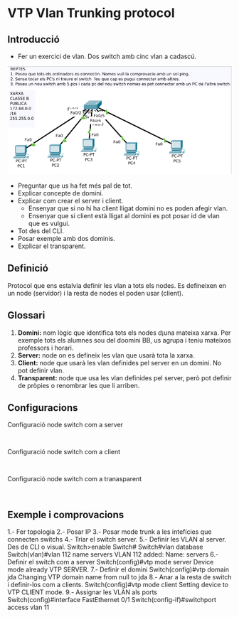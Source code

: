 # VTP Vlan Trunking protocol

## Introducció
- Fer un exercici de vlan. Dos switch amb cinc vlan a cadascú.

![Introducció a VTP](https://github.com/sergiperez/smxm5/blob/master/Captura%20de%20pantalla%20de%202019-03-28%2009-28-29.png)

- Preguntar que us ha fet més pal de tot.
- Explicar concepte de domini.
- Explicar com crear el server i client.
  - Ensenyar que si no hi ha client lligat domini no es poden afegir vlan.
  - Ensenyar que si client està lligat al domini es pot posar id de vlan que es vulgui.
- Tot des del CLI.
- Posar exemple amb dos dominis.
- Explicar el transparent.


## Definició
Protocol que ens estalvia definir les vlan a tots els nodes.
Es defineixen en un node (servidor) i la resta de nodes el poden usar (client).

## Glossari
1. **Domini:** nom lògic que identifica tots els nodes d¡una mateixa xarxa. Per exemple tots els alumnes sou del doomini BB, us agrupa i teniu mateixos professors i horari.
2. **Server:** node on es defineix les vlan que usarà tota la xarxa.
3. **Client:** node que usarà les vlan definides pel server en un domini. No pot definir vlan.
4. **Transparent:** node que usa les vlan definides pel server, però pot definir de pròpies o renombrar les que li arriben.

## Configuracions
Configuració node switch com a server
```
 
```
Configuració node switch com a client
```
 
```
Configuració node switch com a tranasparent
```
 
```
## Exemple i comprovacions


1.- Fer topologia
2.- Posar IP
3.- Posar mode trunk a les intefícies que connecten 
switchs
4.- Triar el switch server.
5.- Definir les VLAN al server. Des de CLI o visual.
Switch>enable
Switch#
Switch#vlan database
Switch(vlan)#vlan 112 name servers
VLAN 112 added:
    Name: servers
6.- Definir el switch com a server
Switch(config)#vtp mode server
Device mode already VTP SERVER.
7.- Definir el domini
Switch(config)#vtp domain jda
Changing VTP domain name from null to jda
8.- Anar a la resta de switch i definir-los com a clients.
Switch(config)#vtp mode client
Setting device to VTP CLIENT mode.
9.- Assignar les VLAN als ports
Switch(config)#interface FastEthernet 0/1
Switch(config-if)#switchport access vlan 11


